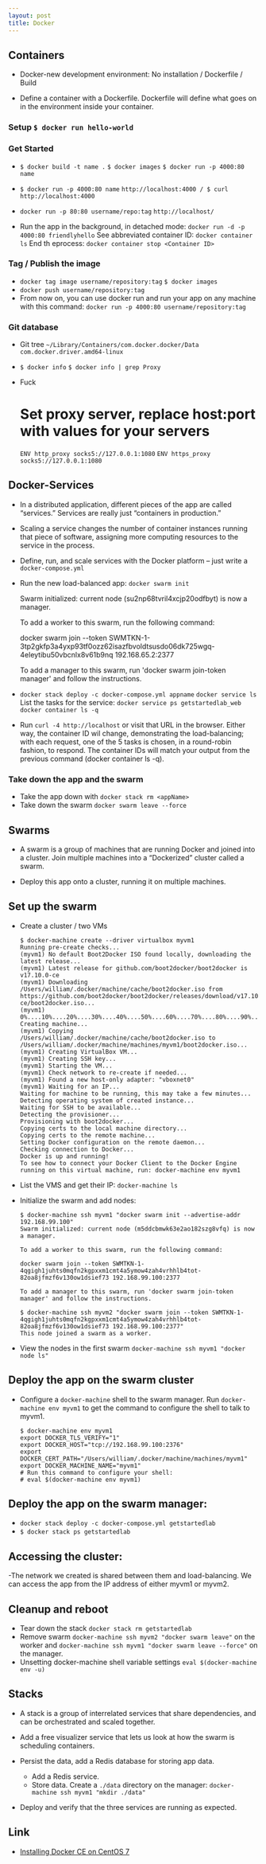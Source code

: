 ```yaml
---
layout: post
title: Docker
---
```


## Containers

- Docker-new development environment: No installation / Dockerfile / Build

- Define a container with a Dockerfile. Dockerfile will define what goes on in the environment inside your container.

### Setup `$ docker run hello-world`


### Get Started

- `$ docker build -t name .` `$ docker images` `$ docker run -p 4000:80 name`
- `$ docker run -p 4000:80 name` `http://localhost:4000 / $ curl http://localhost:4000`
- `docker run -p 80:80 username/repo:tag` `http://localhost/`

- Run the app in the background, in detached mode: `docker run -d -p 4000:80 friendlyhello` See abbreviated container ID: `docker container ls` End th eprocess: `docker container stop <Container ID>`

### Tag / Publish the image
- `docker tag image username/repository:tag` `$ docker images`
- `docker push username/repository:tag`
- From now on, you can use docker run and run your app on any machine with this command: `docker run -p 4000:80 username/repository:tag `

### Git database

- Git tree `~/Library/Containers/com.docker.docker/Data` `com.docker.driver.amd64-linux`

- `$ docker info` `$ docker info | grep Proxy`

- Fuck

	# Set proxy server, replace host:port with values for your servers
	`ENV http_proxy socks5://127.0.0.1:1080`
	`ENV https_proxy socks5://127.0.0.1:1080`


## Docker-Services

- In a distributed application, different pieces of the app are called “services.” Services are really just “containers in production.”

- Scaling a service changes the number of container instances running that piece of software, assigning more computing resources to the service in the process.

- Define, run, and scale services with the Docker platform – just write a `docker-compose.yml`

- Run the new load-balanced app: `docker swarm init`

	Swarm initialized: current node (su2np68tvril4xcjp20odfbyt) is now a manager.

	To add a worker to this swarm, run the following command:

    docker swarm join --token SWMTKN-1-3tp2gkfp3a4yxp93tf0ozz62isazfbvoldtsusdo06dk725wgq-4eleytibu50vbcnlx8v61b9nq 192.168.65.2:2377

	To add a manager to this swarm, run 'docker swarm join-token manager' and follow the instructions.

- `docker stack deploy -c docker-compose.yml appname` `docker service ls` List the tasks for the service: `docker service ps getstartedlab_web` `docker container ls -q`

- Run `curl -4 http://localhost` or visit that URL in the browser. Either way, the  container ID wil change, demonstrating the load-balancing; with each request, one of the 5 tasks is chosen, in a round-robin fashion, to respond. The container IDs will match your output from the previous command (docker container ls -q).

### Take down the app and the swarm

- Take the app down with `docker stack rm <appName>`
- Take down the swarm `docker swarm leave --force`


## Swarms
- A swarm is a group of machines that are running Docker and joined into a cluster. Join multiple machines into a “Dockerized” cluster called a swarm.

- Deploy this app onto a cluster, running it on multiple machines.

## Set up the swarm
 - Create a cluster / two VMs

    ```
	$ docker-machine create --driver virtualbox myvm1
	Running pre-create checks...
	(myvm1) No default Boot2Docker ISO found locally, downloading the latest release...
	(myvm1) Latest release for github.com/boot2docker/boot2docker is v17.10.0-ce
	(myvm1) Downloading /Users/william/.docker/machine/cache/boot2docker.iso from https://github.com/boot2docker/boot2docker/releases/download/v17.10.0-ce/boot2docker.iso...
	(myvm1) 0%....10%....20%....30%....40%....50%....60%....70%....80%....90%....100%
	Creating machine...
	(myvm1) Copying /Users/william/.docker/machine/cache/boot2docker.iso to /Users/william/.docker/machine/machines/myvm1/boot2docker.iso...
	(myvm1) Creating VirtualBox VM...
	(myvm1) Creating SSH key...
	(myvm1) Starting the VM...
	(myvm1) Check network to re-create if needed...
	(myvm1) Found a new host-only adapter: "vboxnet0"
	(myvm1) Waiting for an IP...
	Waiting for machine to be running, this may take a few minutes...
	Detecting operating system of created instance...
	Waiting for SSH to be available...
	Detecting the provisioner...
	Provisioning with boot2docker...
	Copying certs to the local machine directory...
	Copying certs to the remote machine...
	Setting Docker configuration on the remote daemon...
	Checking connection to Docker...
	Docker is up and running!
	To see how to connect your Docker Client to the Docker Engine running on this virtual machine, run: docker-machine env myvm1
	```
 - List the VMS and get their IP: `docker-machine ls`
 - Initialize the swarm and add nodes:

    ```
    $ docker-machine ssh myvm1 "docker swarm init --advertise-addr 192.168.99.100"
	Swarm initialized: current node (m5ddcbmwk63e2ao182szg8vfq) is now a manager.

	To add a worker to this swarm, run the following command:

    docker swarm join --token SWMTKN-1-4qgigh1juhts0mqfn2kgpxxm1cmt4a5ymow4zah4vrhhlb4tot-82oa8jfmzf6v130ow1dsief73 192.168.99.100:2377

	To add a manager to this swarm, run 'docker swarm join-token manager' and follow the instructions.
    ```

    ```
    $ docker-machine ssh myvm2 "docker swarm join --token SWMTKN-1-4qgigh1juhts0mqfn2kgpxxm1cmt4a5ymow4zah4vrhhlb4tot-82oa8jfmzf6v130ow1dsief73 192.168.99.100:2377"
    This node joined a swarm as a worker.
    ```
- View the nodes in the first swarm `docker-machine ssh myvm1 "docker node ls"`

## Deploy the app on the swarm cluster

- Configure a `docker-machine` shell to the swarm manager. Run `docker-machine env myvm1` to get the command to configure the shell to talk to myvm1.

    ```
    $ docker-machine env myvm1
	export DOCKER_TLS_VERIFY="1"
	export DOCKER_HOST="tcp://192.168.99.100:2376"
	export DOCKER_CERT_PATH="/Users/william/.docker/machine/machines/myvm1"
	export DOCKER_MACHINE_NAME="myvm1"
	# Run this command to configure your shell:
	# eval $(docker-machine env myvm1)
    ```

## Deploy the app on the swarm manager:
- `docker stack deploy -c docker-compose.yml getstartedlab`
- `$ docker stack ps getstartedlab`

## Accessing the cluster:
-The network we created is shared between them and load-balancing. We can access the app from the IP address of either myvm1 or myvm2.

## Cleanup and reboot

- Tear down the stack `docker stack rm getstartedlab`
- Remove swarm `docker-machine ssh myvm2 "docker swarm leave"` on the worker and `docker-machine ssh myvm1 "docker swarm leave --force"` on the manager.
- Unsetting docker-machine shell variable settings `eval $(docker-machine env -u)`


## Stacks
- A stack is a group of interrelated services that share dependencies, and can be orchestrated and scaled together.

- Add a free visualizer service that lets us look at how the swarm is scheduling containers.

- Persist the data, add a Redis database for storing app data.
  - Add a Redis service.
  - Store data. Create a `./data` directory on the manager: `docker-machine ssh myvm1 "mkdir ./data"`
- Deploy and verify that the three services are running as expected.


## Link

- [Installing Docker CE on CentOS 7](https://www.vultr.com/docs/installing-docker-ce-on-centos-7)
